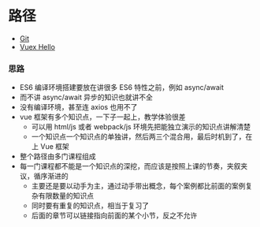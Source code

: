# 路径

* [Git](../git)
* [Vuex Hello](../vuex-hello)

### 思路

* ES6 编译环境搭建要放在讲很多 ES6 特性之前，例如 async/await
* 而不讲 async/await 异步的知识也就讲不全
* 没有编译环境，甚至连 axios 也用不了
* vue 框架有多个知识点，一下子一起上，教学体验很差
  * 可以用 html/js 或者 webpack/js 环境先把能独立演示的知识点讲解清楚
  * 一个知识点一个知识点的单独讲，然后两三个混合用，最后时机到了，在上 Vue 框架
* 整个路径由多门课程组成
* 每一门课程都不能是一个知识点的深挖，而应该是按照上课的节奏，夹叙夹议，循序渐进的
  * 主要还是要以动手为主，通过动手带出概念，每个案例都比前面的案例复杂有限数量的知识点
  * 同时要有重复的知识点，相当于复习了
  * 后面的章节可以链接指向前面的某个小节，反之不允许
